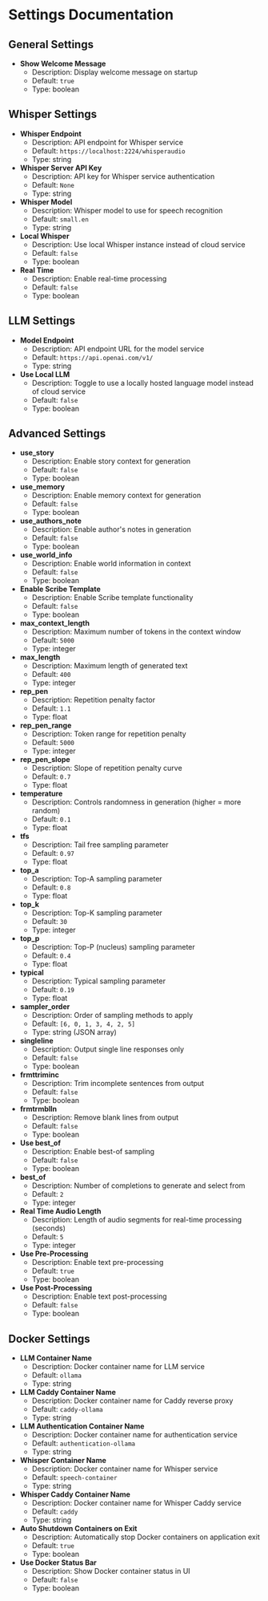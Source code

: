 # Settings Documentation
## General Settings
- **Show Welcome Message**
  - Description: Display welcome message on startup
  - Default: `true`
  - Type: boolean
## Whisper Settings
- **Whisper Endpoint**
  - Description: API endpoint for Whisper service
  - Default: `https://localhost:2224/whisperaudio`
  - Type: string
- **Whisper Server API Key**
  - Description: API key for Whisper service authentication
  - Default: `None`
  - Type: string
- **Whisper Model**
  - Description: Whisper model to use for speech recognition
  - Default: `small.en`
  - Type: string
- **Local Whisper**
  - Description: Use local Whisper instance instead of cloud service
  - Default: `false`
  - Type: boolean
- **Real Time**
  - Description: Enable real-time processing
  - Default: `false`
  - Type: boolean
## LLM Settings
- **Model Endpoint**
  - Description: API endpoint URL for the model service
  - Default: `https://api.openai.com/v1/`
  - Type: string
- **Use Local LLM**
  - Description: Toggle to use a locally hosted language model instead of cloud service
  - Default: `false`
  - Type: boolean
## Advanced Settings
- **use_story**
  - Description: Enable story context for generation
  - Default: `false`
  - Type: boolean
- **use_memory**
  - Description: Enable memory context for generation
  - Default: `false`
  - Type: boolean
- **use_authors_note**
  - Description: Enable author's notes in generation
  - Default: `false`
  - Type: boolean
- **use_world_info**
  - Description: Enable world information in context
  - Default: `false`
  - Type: boolean
- **Enable Scribe Template**
  - Description: Enable Scribe template functionality
  - Default: `false`
  - Type: boolean
- **max_context_length**
  - Description: Maximum number of tokens in the context window
  - Default: `5000`
  - Type: integer
- **max_length**
  - Description: Maximum length of generated text
  - Default: `400`
  - Type: integer
- **rep_pen**
  - Description: Repetition penalty factor
  - Default: `1.1`
  - Type: float
- **rep_pen_range**
  - Description: Token range for repetition penalty
  - Default: `5000`
  - Type: integer
- **rep_pen_slope**
  - Description: Slope of repetition penalty curve
  - Default: `0.7`
  - Type: float
- **temperature**
  - Description: Controls randomness in generation (higher = more random)
  - Default: `0.1`
  - Type: float
- **tfs**
  - Description: Tail free sampling parameter
  - Default: `0.97`
  - Type: float
- **top_a**
  - Description: Top-A sampling parameter
  - Default: `0.8`
  - Type: float
- **top_k**
  - Description: Top-K sampling parameter
  - Default: `30`
  - Type: integer
- **top_p**
  - Description: Top-P (nucleus) sampling parameter
  - Default: `0.4`
  - Type: float
- **typical**
  - Description: Typical sampling parameter
  - Default: `0.19`
  - Type: float
- **sampler_order**
  - Description: Order of sampling methods to apply
  - Default: `[6, 0, 1, 3, 4, 2, 5]`
  - Type: string (JSON array)
- **singleline**
  - Description: Output single line responses only
  - Default: `false`
  - Type: boolean
- **frmttriminc**
  - Description: Trim incomplete sentences from output
  - Default: `false`
  - Type: boolean
- **frmtrmblln**
  - Description: Remove blank lines from output
  - Default: `false`
  - Type: boolean
- **Use best_of**
  - Description: Enable best-of sampling
  - Default: `false`
  - Type: boolean
- **best_of**
  - Description: Number of completions to generate and select from
  - Default: `2`
  - Type: integer
- **Real Time Audio Length**
  - Description: Length of audio segments for real-time processing (seconds)
  - Default: `5`
  - Type: integer
- **Use Pre-Processing**
  - Description: Enable text pre-processing
  - Default: `true`
  - Type: boolean
- **Use Post-Processing**
  - Description: Enable text post-processing
  - Default: `false`
  - Type: boolean
## Docker Settings
- **LLM Container Name**
  - Description: Docker container name for LLM service
  - Default: `ollama`
  - Type: string
- **LLM Caddy Container Name**
  - Description: Docker container name for Caddy reverse proxy
  - Default: `caddy-ollama`
  - Type: string
- **LLM Authentication Container Name**
  - Description: Docker container name for authentication service
  - Default: `authentication-ollama`
  - Type: string
- **Whisper Container Name**
  - Description: Docker container name for Whisper service
  - Default: `speech-container`
  - Type: string
- **Whisper Caddy Container Name**
  - Description: Docker container name for Whisper Caddy service
  - Default: `caddy`
  - Type: string
- **Auto Shutdown Containers on Exit**
  - Description: Automatically stop Docker containers on application exit
  - Default: `true`
  - Type: boolean
- **Use Docker Status Bar**
  - Description: Show Docker container status in UI
  - Default: `false`
  - Type: boolean